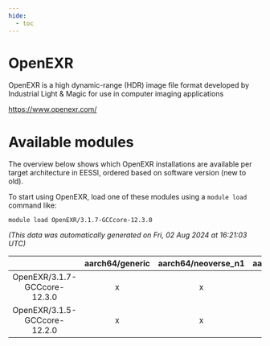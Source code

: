 ```yaml
---
hide:
  - toc
---
```


OpenEXR
=======


OpenEXR is a high dynamic-range (HDR) image file format developed by Industrial Light & Magic for use in computer imaging applications

https://www.openexr.com/
# Available modules


The overview below shows which OpenEXR installations are available per target architecture in EESSI, ordered based on software version (new to old).

To start using OpenEXR, load one of these modules using a `module load` command like:

```shell
module load OpenEXR/3.1.7-GCCcore-12.3.0
```

*(This data was automatically generated on Fri, 02 Aug 2024 at 16:21:03 UTC)*  

| |aarch64/generic|aarch64/neoverse_n1|aarch64/neoverse_v1|x86_64/generic|x86_64/amd/zen2|x86_64/amd/zen3|x86_64/amd/zen4|x86_64/intel/haswell|x86_64/intel/skylake_avx512|
| :---: | :---: | :---: | :---: | :---: | :---: | :---: | :---: | :---: | :---: |
|OpenEXR/3.1.7-GCCcore-12.3.0|x|x|x|x|x|x|x|x|x|
|OpenEXR/3.1.5-GCCcore-12.2.0|x|x|x|x|x|x|-|x|x|
